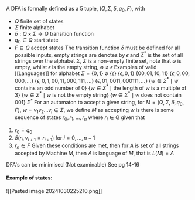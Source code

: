 A DFA is formally defined as a 5 tuple,
$(Q, \Sigma, \delta, q_0, F)$, with
- $Q$ finite set of states
- $\Sigma$ finite alphabet
- $\delta:Q\times\Sigma\rightarrow Q$ transition function
- $q_0\in Q$ start state
- $F\subseteq Q$ accept states
The transition function $\delta$ must be defined for all possible inputs, empty strings are denotes by $\epsilon$ and $\Sigma^*$ is the set of all strings over the alphabet $\Sigma$, $\Sigma$ is a non-empty finite set, note that $\emptyset$ is empty, whilst $\epsilon$ is the empty string, $\emptyset\neq\epsilon$ 
Examples of valid [[Languages]] for alphabet $\Sigma=\{0,1\}$
	$\emptyset$
	$\{\epsilon\}$
	$\{\epsilon, 0, 1\}$
	$\{00, 01, 10, 11\}$
	$\{\epsilon, 0, 00, 000, \dots\}$
	$\{\epsilon, 0, 1, 00, 11, 000, 111, \dots\}$
	$\{\epsilon, 01, 0011, 000111, \dots\}$
	$\{w \in \Sigma^* \mid w \text{ contains an odd number of } 0\}$
	$\{w \in \Sigma^* \mid \text{the length of } w \text{ is a multiple of } 3\}$
	$\{w \in \Sigma^* \mid w \text{ is not the empty string}\}$
	$\{w \in \Sigma^* \mid w \text{ does not contain } 001\}$
	$\Sigma^*$
For an automaton to accept a given string, for $M=(Q, \Sigma, \delta, q_0, F)$, $w=v_1v_2...v_i\in\Sigma$, we define $M$ as accepting $w$ is there is some sequence of states $r_0,r_1,...,r_n$ where $r_i\in Q$ given that
1. $r_0=q_0$
2. $\delta(r_i,v_{i+1}=r_{i+1})$ for $i=0,...,n-1$
3. $r_n\in F$
Given these conditions are met, then for $A$ is set of all strings accepted by Machine $M$, then $A$ is language of $M$, that is $L(M)=A$

DFA's can be minimised (Not examinable)
See pg 14-16
#### Example of states:
![[Pasted image 20241030225210.png]]
